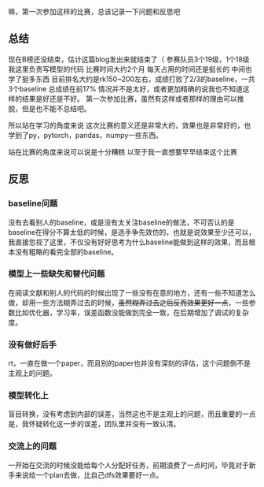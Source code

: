 嘛，第一次参加这样的比赛，总该记录一下问题和反思吧
<!--more-->
## 总结

现在B榜还没结束，估计这篇blog发出来就结束了（
参赛队员3个19级，1个18级
我这里负责写模型的代码
比赛时间大约2个月
每天占用的时间还是挺长的
中间也学了挺多东西
目前排名大约是rk150~200左右，成绩打败了2/3的baseline，一共3个baseline
总成绩在前17%
情况并不是太好，或者更加精确的说我也不知道这样的结果是好还是不好。
第一次参加比赛，虽然有这样或者那样的理由可以推脱，但是也不能不总结吧。

所以站在学习的角度来说
这次比赛的意义还是非常大的，效果也是非常好的，也学到了py，pytorch，pandas，numpy一些东西。

站在比赛的角度来说可以说是十分糟糕
以至于我一直想要早早结束这个比赛
## 反思

### baseline问题
没有去看别人的baseline，或是没有太关注baseline的做法，不可否认的是baseline在得分不算太低的时候，是选手争先效仿的，也就是说效果至少还可以，我直接忽视了这里，不仅没有好好思考为什么baseline能做到这样的效果，而且根本没有粗略的看完全部的baseline。

### 模型上一些缺失和替代问题
在阅读文献和别人的代码的时候出现了一些没有在意的地方，还有一些不知道怎么做，却用一些方法糊弄过去的时候，~~虽然糊弄过去之后反而效果更好一点~~，一些参数比如优化器，学习率，误差函数没能做到完全一致，在后期增加了调试的复杂度。

### 没有做好后手
rt，一直在做一个paper，而且别的paper也并没有深刻的评估，这个问题倒不是主观上的问题。

### 模型转化上
盲目转换，没有考虑到内部的误差，当然这也不是主观上的问题，而且重要的一点是，我怀疑转化这一步的误差，团队里并没有一致认清。

### 交流上的问题
一开始在交流的时候没能给每个人分配好任务，前期浪费了一点时间，毕竟对于新手来说给一个plan去做，比自己dfs效果要好一点。

